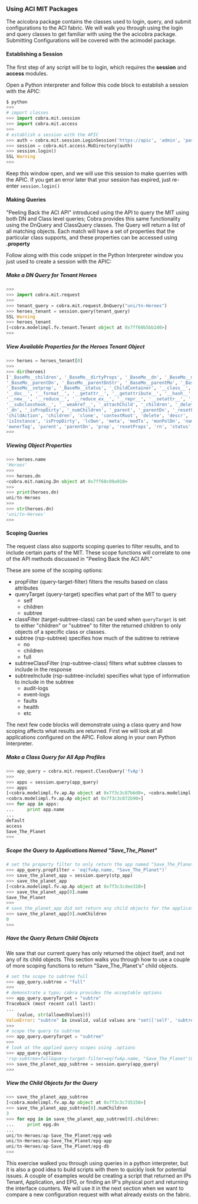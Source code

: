 ### Using ACI MIT Packages
The acicobra package contains the classes used to login, query, and submit configurations to the ACI fabric. We will walk you through using the login and query classes to get familiar with using the the acicobra package. Submitting Configurations will be covered with the acimodel package.

#### Establishing a Session
The first step of any script will be to login, which requires the **session** and **access** modules.

Open a Python interpreter and follow this code block to establish a session with the APIC:
```python
$ python
>>> 
# import classes
>>> import cobra.mit.session
>>> import cobra.mit.access
>>> 
# establish a session with the APIC
>>> auth = cobra.mit.session.LoginSession('https://apic', 'admin', 'password')
>>> session = cobra.mit.access.MoDirectory(auth)
>>> session.login()
SSL Warning
>>> 
```

Keep this window open, and we will use this session to make querries with the APIC. If you get an error later that your session has expired, just re-enter `session.login()`

#### Making Queries
"Peeling Back the ACI API" introduced using the API to query the MIT using both DN and Class level queries; Cobra provides this same functionality using the DnQuery and ClassQuery classes. The Query will return a list of all matching objects. Each match will have a set of properties that the particular class supports, and these properties can be accessed using **.property**

Follow along with this code snippet in the Python Interpreter window you just used to create a session with the APIC:

##### Make a DN Query for Tenant Heroes
```python
>>> 
>>> import cobra.mit.request
>>> 
>>> tenant_query = cobra.mit.request.DnQuery("uni/tn-Heroes")
>>> heroes_tenant = session.query(tenant_query)
SSL Warning
>>> heroes_tenant
[<cobra.modelimpl.fv.tenant.Tenant object at 0x7ff60b5bb2d0>]
>>>
```

##### View Available Properties for the Heroes Tenant Object
```python
>>> heroes = heroes_tenant[0]
>>> 
>>> dir(heroes)
['_BaseMo__children', '_BaseMo__dirtyProps', '_BaseMo__dn', '_BaseMo__meta', '_BaseMo__modifyChild', 
'_BaseMo__parentDn', '_BaseMo__parentDnStr', '_BaseMo__parentMo', '_BaseMo__rn', '_BaseMo__setModified', 
'_BaseMo__setprop', '_BaseMo__status', '_ChildContainer', '__class__', '__delattr__', '__dict__', 
'__doc__', '__format__', '__getattr__', '__getattribute__', '__hash__', '__init__', '__module__', 
'__new__', '__reduce__', '__reduce_ex__', '__repr__', '__setattr__', '__sizeof__', '__str__', 
'__subclasshook__', '__weakref__', '_attachChild', '_children', '_delete', '_detachChild', '_dirtyProps', 
'_dn', '_isPropDirty', '_numChildren', '_parent', '_parentDn', '_resetProps', '_rn', '_setParent', '_status', 
'childAction', 'children', 'clone', 'contextRoot', 'delete', 'descr', 'dirtyProps', 'dn', 
'isInstance', 'isPropDirty', 'lcOwn', 'meta', 'modTs', 'monPolDn', 'name', 'numChildren', 'ownerKey', 
'ownerTag', 'parent', 'parentDn', 'prop', 'resetProps', 'rn', 'status', 'uid', 'update']
>>> 
```

##### Viewing Object Properties
```python
>>> heroes.name
'Heroes'
>>> 
>>> heroes.dn
<cobra.mit.naming.Dn object at 0x7ff60c09a910>
>>>
>>> print(heroes.dn)
uni/tn-Heroes
>>> 
>>> str(heroes.dn)
'uni/tn-Heroes'
>>> 
```

#### Scoping Queries
The request class also supports scoping queries to filter results, and to include certain parts of the MIT. These scope functions will correlate to one of the API methods discussed in "Peeling Back the ACI API."

These are some of the scoping options:

*  propFilter (query-target-filter) filters the results based on class attributes
*  queryTarget (query-target) specifies what part of the MIT to query
    -  self
    -  children
    -  subtree
*  classFilter (target-subtree-class) can be used when `queryTarget` is set to either "children" or "subtree" to filter the returned children to only objects of a specific class or classes.
*  subtree (rsp-subtree) specifies how much of the subtree to retrieve
    -  no
    -  children
    -  full
*  subtreeClassFilter (rsp-subtree-class) filters what subtree classes to include in the response
*  subtreeInclude (rsp-subtree-include) specifies what type of information to include in the subtree
    -  audit-logs
    -  event-logs
    -  faults
    -  health
    -  etc

The next few code blocks will demonstrate using a class query and how scoping affects what results are returned. First we will look at all applications configured on the APIC. Follow along in your own Python Interpreter.

##### Make a Class Query for All App Profiles
```python
>>> app_query = cobra.mit.request.ClassQuery('fvAp')
>>> 
>>> apps = session.query(app_query)
>>> apps
[<cobra.modelimpl.fv.ap.Ap object at 0x7f3c3c87b6d0>, <cobra.modelimpl.fv.ap.Ap object at 0x7f3c3c872a50>, 
<cobra.modelimpl.fv.ap.Ap object at 0x7f3c3c872b90>]
>>> for app in apps:
...     print app.name
... 
default
access
Save_The_Planet
>>>
```

##### Scope the Query to Applications Named "Save_The_Planet"
```python
# set the property filter to only return the app named "Save_The_Planet"
>>> app_query.propFilter = 'eq(fvAp.name, "Save_The_Planet")'
>>> save_the_planet_app = session.query(stp_app)
>>> save_the_planet_app
[<cobra.modelimpl.fv.ap.Ap object at 0x7f3c3cdee310>]
>>> save_the_planet_app[0].name
Save_The_Planet
>>> 
# save_the_planet_app did not return any child objects for the application
>>> save_the_planet_app[0].numChildren
0
>>> 
```

##### Have the Query Return Child Objects
We saw that our current query has only returned the object itself, and not any of its child objects. This section walks you through how to use a couple of more scoping functions to return "Save_The_Planet's" child objects.
```python
# set the scope to subtree full
>>> app_query.subtree = "full"
>>> 
# demonstrate a typo; cobra provides the acceptable options
>>> app_query.queryTarget = "subtre"
Traceback (most recent call last):
...
    (value, str(allowedValues)))
ValueError: "subtre" is invalid, valid values are "set(['self', 'subtree', 'children'])"
>>>
# scope the query to subtree
>>> app_query.queryTarget = "subtree"
>>> 
# look at the applied query scopes using .options
>>> app_query.options
'rsp-subtree=full&query-target-filter=eq(fvAp.name, "Save_The_Planet")&query-target=subtree'
>>> save_the_planet_app_subtree = session.query(app_query)
>>> 
```

##### View the Child Objects for the Query
```python
>>> save_the_planet_app_subtree
[<cobra.modelimpl.fv.ap.Ap object at 0x7f3c3c735150>]
>>> save_the_planet_app_subtree[0].numChildren
3
>>> for epg in in save_the_planet_app_subtree[0].children:
...     print epg.dn
... 
uni/tn-Heroes/ap-Save_The_Planet/epg-web
uni/tn-Heroes/ap-Save_The_Planet/epg-app
uni/tn-Heroes/ap-Save_The_Planet/epg-db
>>> 
```

This exercise walked you through using queries in a python interpreter, but it is also a good idea to build scripts with them to quickly look for potential issues. A couple of examples would be creating a script that returned an IPs Tenant, Application, and EPG, or finding an IP's physical port and returning the interface counters. We will use it in the next section when we want to compare a new configuration request with what already exists on the fabric.
